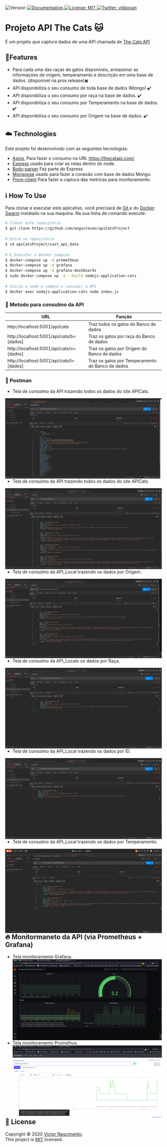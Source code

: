 <p>
  <img alt="Version" src="https://img.shields.io/badge/version-v1-blue.svg?cacheSeconds=2592000" />
  <a href="/" target="_blank">
    <img alt="Documentation" src="https://img.shields.io/badge/documentation-yes-brightgreen.svg" />
  </a>
  <a href="/LICENSE" target="_blank">
    <img alt="License: MIT" src="https://img.shields.io/badge/License-MIT-yellow.svg" />
  </a>
  <a href="https://twitter.com/vitikovan" target="_blank">
    <img alt="Twitter: vitikovan" src="https://img.shields.io/twitter/follow/vitikovan.svg?style=social" />
  </a>
</p>

# Projeto API The Cats  :cat: 

É um projeto que captura dados de uma API chamada de [The Cats API](https://thecatapi.com/)

## :checkered_flag:Features
- Para cada uma das raças de gatos disponíveis, armazenar as informações de
origem, temperamento e descrição em uma base de dados. (disponivel na prox.release):heavy_multiplication_x:
- API disponibiliza o seu consumo de toda base de dados (Mongo) :heavy_check_mark:
- API disponibiliza o seu consumo por raça na base de dados. :heavy_check_mark:
- API disponibiliza o seu consumo por Temperamento na base de dados. :heavy_check_mark:
- API disponibiliza o seu consumo por Origem na base de dados. :heavy_check_mark:



## :cloud: Technologies

Este projeto foi desenvolvido com as seguintes tecnologias:


-  [Axios](https://github.com/axios/axios), Para fazer o consumo na URL https://thecatapi.com/ 
-  [Express](https://github.com/expressjs/express) usado para criar as rotas dentro do node.
-  [Body-parser](https://github.com/expressjs/body-parser) Faz parte do Express
-  [Mongoose](https://github.com/Automattic/mongoose) usado para fazer a conexão com base de dados Mongo.
-  [Prom-client](https://github.com/siimon/prom-client) Para fazer a captura das metricas para monitoramento.




## :information_source: How To Use

Para clonar e executar este aplicativo, você precisará de [Git](https://git-scm.com),e do [Docker Swarm](https://docs.docker.com/compose/install/) instalado na sua maquina. Na sua linha de comando execute:

```bash
# Clonar este repositório
$ git clone https://github.com/augustovan/apiCatsProject

# Entre no repositório
$ cd apiCatsProject/cast_api_data

# E Executar o Docker compose
$ docker-compose up -d prometheus
$ docker-compose up -d grafana 
$ docker-compose up -d grafana-dashboards
$ sudo docker-compose up -d --build nodejs-application-cats

# Inicie o node e começe a consumir a API
$ docker exec nodejs-application-cats node index.js
```
### :electric_plug: Metodo para consulmo da API 


| URL                                      | Função                                           |
| -----------------------------------------|--------------------------------------------------|
| http://localhost:5001/api/cats           | Traz todos os gatos do Banco de dados            |
| http://localhost:5001/api/cats/b=[dados] | Traz os gatos por raça do Banco de dados         |
| http://localhost:5001/api/cats/o=[dados] | Traz os gatos por Origem do Banco de dados       |
| http://localhost:5001/api/cats/t=[dados] | Traz os gatos por Temperamento do Banco de dados |



### :rocket: Postman

- Tela de consulmo da API trazendo todos os dados do site APICats.

<img src="github/postman01.png"
     alt="Grafana"
     style="float: left; margin-right: 10px;" />
     
- Tela de consulmo da API trazendo todos os dados do site APICats.

<img src="github/postman05.png"
     alt="Grafana"
     style="float: left; margin-right: 10px;" />

- Tela de consulmo da API_Local trazendo os dados por Origem.

<img src="github/postman02.png"
     alt="Grafana"
     style="float: left; margin-right: 10px;" />

- Tela de consulmo da API_Localo os dados por Raça.

<img src="github/postman03.png"
     alt="Grafana"
     style="float: left; margin-right: 10px;" />


- Tela de consulmo da API_Local trazendo os dados por ID.

<img src="github/postman04.png"
     alt="Grafana"
     style="float: left; margin-right: 10px;" />

- Tela de consulmo da API_Local trazendo os dados por Temperamento.

<img src="github/postman06.png"
     alt="Grafana"
     style="float: left; margin-right: 10px;" />

## :fire: Monitormaneto da API (via Prometheus + Grafana)

- Tela monitoramento Grafana.
<img src="github/grafana_api.png"
     alt="Grafana"
     style="float: left; margin-right: 10px;" />

- Tela monitoramento Promethus.
<img src="github/prometheus-api.png"
     alt="Prometheus"
     style="float: left; margin-right: 10px;" />


## 📝 License

Copyright © 2020 [Victor Nascimento](https://github.com/augustovan).<br />
This project is [MIT](/LICENSE) licensed.

